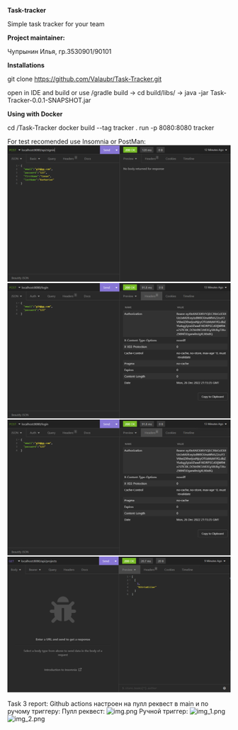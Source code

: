 **Task-tracker**

Simple task tracker for your team

**Project maintainer:**

Чупрынин Илья, гр.3530901/90101

**Installations**

git clone https://github.com/Valaubr/Task-Tracker.git

open in IDE and build or use /gradle build -> cd build/libs/ -> java -jar Task-Tracker-0.0.1-SNAPSHOT.jar

**Using with Docker**

cd <pathToDownladRepository>/Task-Tracker
docker build --tag tracker .
run -p 8080:8080 tracker

For test recomended use Insomnia or PostMan:
![img.png](src/main/resources/img.png)
![img_1.png](src/main/resources/img_1.png)
![img_1.png](src/main/resources/img_1.png)
![img_2.png](src/main/resources/img_2.png)

Task 3 report:
Github actions настроен на пулл реквест в main и по ручому триггеру:
Пулл реквест:
![img.png](img.png)
Ручной триггер:
![img_1.png](img_1.png)
![img_2.png](img_2.png)
